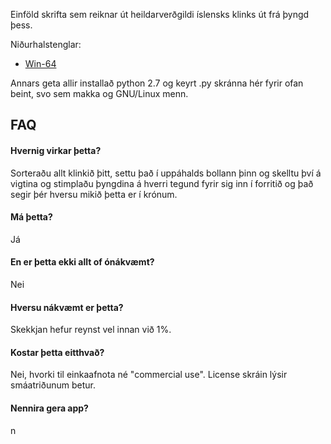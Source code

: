 Einföld skrifta sem reiknar út heildarverðgildi íslensks klinks út frá þyngd þess.

Niðurhalstenglar:
*  [Win-64](https://a.cocaine.ninja/vuzshh.exe)

Annars geta allir installað python 2.7 og keyrt .py skránna hér fyrir ofan beint, svo sem makka og GNU/Linux menn.
## FAQ  
#### Hvernig virkar þetta? ####
Sorteraðu allt klinkið þitt, settu það í uppáhalds bollann þinn og skelltu því á vigtina og stimplaðu þyngdina á hverri tegund fyrir sig inn í forritið og það segir þér hversu mikið þetta er í krónum.
#### Má þetta? ####
Já
#### En er þetta ekki allt of ónákvæmt? ###
Nei
#### Hversu nákvæmt er þetta? ####
Skekkjan hefur reynst vel innan við 1%.
#### Kostar þetta eitthvað? ####
Nei, hvorki til einkaafnota né "commercial use". License skráin lýsir smáatriðunum betur.
#### Nennira gera app? ####
n
